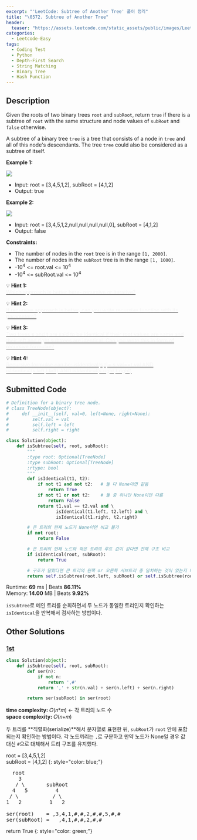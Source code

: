 ```yaml
---
excerpt: "'LeetCode: Subtree of Another Tree' 풀이 정리"
title: "\0572. Subtree of Another Tree"
header:
  teaser: "https://assets.leetcode.com/static_assets/public/images/LeetCode_Sharing.png"
categories:
  - Leetcode-Easy
tags:
  - Coding Test
  - Python
  - Depth-First Search
  - String Matching
  - Binary Tree
  - Hash Function
---
```


## <i class="fa-solid fa-file-lines"></i> Description

Given the roots of two binary trees `root` and `subRoot`, return `true` if there is a subtree of `root` with the same structure and node values of `subRoot` and `false` otherwise.

A subtree of a binary tree `tree` is a tree that consists of a node in `tree` and all of this node's descendants. The tree `tree` could also be considered as a subtree of itself.

**Example 1:**

![](https://assets.leetcode.com/uploads/2021/04/28/subtree1-tree.jpg)
- Input: root = [3,4,5,1,2], subRoot = [4,1,2]
- Output: true

**Example 2:**

![](https://assets.leetcode.com/uploads/2021/04/28/subtree2-tree.jpg)
- Input: root = [3,4,5,1,2,null,null,null,null,0], subRoot = [4,1,2]
- Output: false

**Constraints:**

- The number of nodes in the `root` tree is in the range `[1, 2000]`.
- The number of nodes in the `subRoot` tree is in the range `[1, 1000]`.
- -10<sup>4</sup> <= root.val <= 10<sup>4</sup>
- -10<sup>4</sup> <= subRoot.val <= 10<sup>4</sup>

💡 **Hint 1:**   
<u><span style="color:#F5F5F5">Which approach is better here- recursive or iterative?</span></u>

💡 **Hint 2:**   
<u><span style="color:#F5F5F5">If recursive approach is better, can you write recursive function with its parameters?</span></u>

💡 **Hint 3:**   
<u><span style="color:#F5F5F5">Two trees <b>s</b> and <b>t</b> are said to be identical if their root values are same and their left and right subtrees are identical. Can you write this in form of recursive formulae?</span></u>

💡 **Hint 4:**   
<u><span style="color:#F5F5F5">Recursive formulae can be: isIdentical(s,t)= s.val==t.val AND isIdentical(s.left,t.left) AND isIdentical(s.right,t.right)</span></u>

## <i class="fa-solid fa-cloud-arrow-up"></i> Submitted Code

```python
# Definition for a binary tree node.
# class TreeNode(object):
#     def __init__(self, val=0, left=None, right=None):
#         self.val = val
#         self.left = left
#         self.right = right

class Solution(object):
    def isSubtree(self, root, subRoot):
        """
        :type root: Optional[TreeNode]
        :type subRoot: Optional[TreeNode]
        :rtype: bool
        """
        def isIdentical(t1, t2):
            if not t1 and not t2:   # 둘 다 None이면 같음
                return True
            if not t1 or not t2:    # 둘 중 하나만 None이면 다름
                return False
            return t1.val == t2.val and \   
                   isIdentical(t1.left, t2.left) and \
                   isIdentical(t1.right, t2.right)

        # 큰 트리의 현재 노드가 None이면 비교 불가
        if not root:
            return False

        # 큰 트리의 현재 노드와 작은 트리의 루트 값이 같다면 전체 구조 비교
        if isIdentical(root, subRoot):
            return True

        # 구조가 달랐다면 큰 트리의 왼쪽 or 오른쪽 서브트리 중 일치하는 것이 있는지 다시 확인
        return self.isSubtree(root.left, subRoot) or self.isSubtree(root.right, subRoot)
```
<i class="fa-solid fa-clock"></i> Runtime: **69** ms \| Beats **86.11%**    
<i class="fa-solid fa-memory"></i> Memory: **14.00** MB \| Beats **9.92%**

`isSubtree`로 메인 트리를 순회하면서 두 노드가 동일한 트리인지 확인하는 `isIdentical`을 반복해서 검사하는 방법이다.

## <i class="fa-solid fa-flask"></i> Other Solutions

### <a href="https://leetcode.com/problems/subtree-of-another-tree/solutions/6723566/master-subtree-detection-with-tree-seria-fvta/" target="_blank">1st</a>

```python
class Solution(object):
    def isSubtree(self, root, subRoot):
        def ser(n):
            if not n:
                return ',#'
            return ',' + str(n.val) + ser(n.left) + ser(n.right)

        return ser(subRoot) in ser(root)
```
<i class="fa-solid fa-clock"></i> **time complexity:** 𝑂(𝑛*𝑚) ← 각 트리의 노드 수   
<i class="fa-solid fa-memory"></i> **space complexity:** 𝑂(𝑛+𝑚)           

두 트리를 **직렬화(serialize)**해서 문자열로 표현한 뒤, `subRoot`가 `root` 안에 포함되는지 확인하는 방법이다. 각 노드끼리는 `,`로 구분하고 만약 노드가 None일 경우 값 대신 `#`으로 대체해서 트리 구조를 유지했다.

root = [3,4,5,1,2]    
subRoot = [4,1,2]
{: style="color: blue;"}
<pre>
  root          
    3           
   / \       subRoot
  4   5         4   
 / \           / \
1   2         1   2

ser(root)    = ,3,4,1,#,#,2,#,#,5,#,#
ser(subRoot) =   ,4,1,#,#,2,#,#
</pre>

return True
{: style="color: green;"}